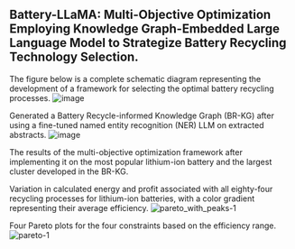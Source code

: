 ## **Battery-LLaMA: Multi-Objective Optimization Employing Knowledge Graph-Embedded Large Language Model to Strategize Battery Recycling Technology Selection.**

The figure below is a complete schematic diagram representing the development of a framework for selecting the optimal battery recycling processes.
![image](https://github.com/user-attachments/assets/6a984a9a-ffb8-49db-806c-42f027d482d7)

Generated a Battery Recycle-informed Knowledge Graph (BR-KG) after using a fine-tuned named entity recognition (NER) LLM on extracted abstracts.
![image](https://github.com/user-attachments/assets/109f72bd-6c10-4a10-b305-ffab7048d225)

The results of the multi-objective optimization framework after implementing it on the most popular lithium-ion battery and the largest cluster developed in the BR-KG.

Variation in calculated energy and profit associated with all eighty-four recycling processes for lithium-ion batteries, with a color gradient representing their average efficiency. 
![pareto_with_peaks-1](https://github.com/user-attachments/assets/fc9f8cfb-be2c-470f-82e9-81830ea37281)

Four Pareto plots for the four constraints based on the efficiency range.
![pareto-1](https://github.com/user-attachments/assets/49333ea0-b678-4760-b4a7-dc8b59bf61e8)


